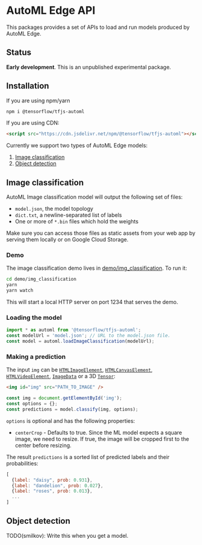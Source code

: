 # AutoML Edge API

This packages provides a set of APIs to load and run models produced by AutoML
Edge.

## Status

__Early development__. This is an unpublished experimental package.


## Installation

If you are using npm/yarn
```sh
npm i @tensorflow/tfjs-automl
```

If you are using CDN:
```html
<script src="https://cdn.jsdelivr.net/npm/@tensorflow/tfjs-automl"></script>
```

Currently we support two types of AutoML Edge models:
1) [Image classification](#image-classification)
2) [Object detection](#object-detection)

## Image classification

AutoML Image classification model will output the following set of files:
- `model.json`, the model topology
- `dict.txt`, a newline-separated list of labels
- One or more of `*.bin` files which hold the weights

Make sure you can access those files as static assets from your web app by serving them locally or on Google Cloud Storage.

### Demo

The image classification demo lives in
[demo/img_classification](./demo/img_classification). To run it:

```sh
cd demo/img_classification
yarn
yarn watch
```

This will start a local HTTP server on port 1234 that serves the demo.

### Loading the model
```js
import * as automl from '@tensorflow/tfjs-automl';
const modelUrl = 'model.json'; // URL to the model.json file.
const model = automl.loadImageClassification(modelUrl);
```

### Making a prediction
The input `img` can be
[`HTMLImageElement`](https://developer.mozilla.org/en-US/docs/Web/API/HTMLImageElement),
[`HTMLCanvasElement`](https://developer.mozilla.org/en-US/docs/Web/API/HTMLCanvasElement),
[`HTMLVideoElement`](https://developer.mozilla.org/en-US/docs/Web/API/HTMLVideoElement),
[`ImageData`](https://developer.mozilla.org/en-US/docs/Web/API/ImageData) or
a 3D [`Tensor`](https://js.tensorflow.org/api/latest/#class:Tensor):

```html
<img id="img" src="PATH_TO_IMAGE" />
```

```js
const img = document.getElementById('img');
const options = {};
const predictions = model.classify(img, options);
```

`options` is optional and has the following properties:
- `centerCrop` - Defaults to true. Since the ML model expects a square image,
we need to resize. If true, the image will be cropped first to the center before
resizing.

The result `predictions` is a sorted list of predicted labels and their
probabilities:

```js
[
  {label: "daisy", prob: 0.931},
  {label: "dandelion", prob: 0.027},
  {label: "roses", prob: 0.013},
  ...
]
```

## Object detection

TODO(smilkov): Write this when you get a model.
